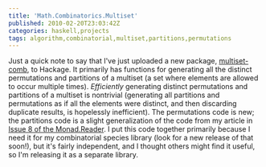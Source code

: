 ```yaml
---
title: 'Math.Combinatorics.Multiset'
published: 2010-02-20T23:03:42Z
categories: haskell,projects
tags: algorithm,combinatorial,multiset,partitions,permutations
---
```


Just a quick note to say that I've just uploaded a new package, <a href="http://hackage.haskell.org/package/multiset%2Dcomb">multiset-comb</a>, to Hackage. It primarily has functions for generating all the distinct permutations and partitions of a multiset (a set where elements are allowed to occur multiple times). <i>Efficiently</i> generating distinct permutations and partitions of a multiset is nontrivial (generating all partitions and permutations as if all the elements were distinct, and then discarding duplicate results, is hopelessly inefficient). The permutations code is new; the partitions code is a slight generalization of the code from my article in <a href="https://wiki.haskell.org/wikiupload/d/dd/TMR-Issue8.pdf">Issue 8 of the Monad.Reader</a>. I put this code together primarily because I need it for my combinatorial species library (look for a new release of that soon!), but it's fairly independent, and I thought others might find it useful, so I'm releasing it as a separate library.

